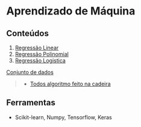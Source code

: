 # Aprendizado de Máquina


## Conteúdos

1. [Regressão Linear](/parte1-regressao-linear-tensorflow.ipynb)
2. [Regressão Polinomial](/parte2-regressao-polinomial-reguralização-tensorflow.ipynb)
3. [Regressão Logistica](/parte4-regressao-logistica.ipynb)

> 
 [Conjunto de dados](/datasets/)
>
> * [Todos algoritmo feito na cadeira](/algoritmos_tensorflow/)

## Ferramentas

* Scikit-learn, Numpy, Tensorflow, Keras
